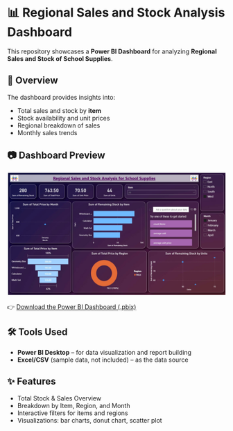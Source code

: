 # 📊 Regional Sales and Stock Analysis Dashboard

This repository showcases a **Power BI Dashboard** for analyzing **Regional Sales and Stock of School Supplies**.

## 🔎 Overview
The dashboard provides insights into:
- Total sales and stock by **item**  
- Stock availability and unit prices  
- Regional breakdown of sales  
- Monthly sales trends  

## 📷 Dashboard Preview
<img src="preview.jpg" alt="Dashboard Preview" width="800">

👉 [Download the Power BI Dashboard (.pbix)](dashboard.pbix)

## 🛠 Tools Used
- **Power BI Desktop** – for data visualization and report building  
- **Excel/CSV** (sample data, not included) – as the data source  

## ✨ Features
- Total Stock & Sales Overview  
- Breakdown by Item, Region, and Month  
- Interactive filters for items and regions  
- Visualizations: bar charts, donut chart, scatter plot  

